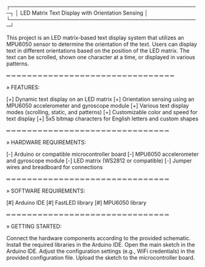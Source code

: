 ┌──────────────────────────────────────────────────┐
│ LED Matrix Text Display with Orientation Sensing │
└──────────────────────────────────────────────────┘

This project is an LED matrix-based text display system that utilizes an MPU6050 sensor to determine the orientation of the text. Users can display text in different orientations based on the position of the LED matrix. The text can be scrolled, shown one character at a time, or displayed in various patterns.

═ ═ ═ ═ ═ ═ ═ ═ ═ ═ ═ ═ ═ ═ ═ ═ ═ ═ ═ ═ ═ ═ ═ ═ ═ ═ ═ ═ ═ ═ ═ ═

» FEATURES:

[+] Dynamic text display on an LED matrix
[+] Orientation sensing using an MPU6050 accelerometer and gyroscope module
[+] Various text display modes (scrolling, static, and patterns)
[+] Customizable color and speed for text display
[+] 5x5 bitmap characters for English letters and custom shapes

═ ═ ═ ═ ═ ═ ═ ═ ═ ═ ═ ═ ═ ═ ═ ═ ═ ═ ═ ═ ═ ═ ═ ═ ═ ═ ═ ═ ═ ═ ═

» HARDWARE REQUIREMENTS:

[-] Arduino or compatible microcontroller board
[-] MPU6050 accelerometer and gyroscope module
[-] LED matrix (WS2812 or compatible)
[-] Jumper wires and breadboard for connections

═ ═ ═ ═ ═ ═ ═ ═ ═ ═ ═ ═ ═ ═ ═ ═ ═ ═ ═ ═ ═ ═ ═ ═ ═ ═ ═ ═ ═ ═ ═

» SOFTWARE REQUIREMENTS:

[#] Arduino IDE
[#] FastLED library
[#] MPU6050 library

═ ═ ═ ═ ═ ═ ═ ═ ═ ═ ═ ═ ═ ═ ═ ═ ═ ═ ═ ═ ═ ═ ═ ═ ═ ═ ═ ═ ═ ═ ═

» GETTING STARTED:

Connect the hardware components according to the provided schematic.
Install the required libraries in the Arduino IDE.
Open the main sketch in the Arduino IDE.
Adjust the configuration settings (e.g., WiFi credentials) in the provided configuration file.
Upload the sketch to the microcontroller board.
